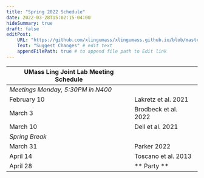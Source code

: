 ```yaml
---
title: "Spring 2022 Schedule"
date: 2022-03-28T15:02:15-04:00
hideSummary: true
draft: false
editPost:
    URL: "https://github.com/xlingumass/xlingumass.github.io/blob/master/content"
    Text: "Suggest Changes" # edit text
    appendFilePath: true # to append file path to Edit link
---
```


| UMass Ling Joint Lab Meeting Schedule |                         |
|---------------------------------------|-------------------------|
| *Meetings Monday, 5:30PM in N400* | |
| February 10 | Lakretz et al. 2021 |
| March 3 | Brodbeck et al. 2022 |
| March 10 | Dell et al. 2021 |
| *Spring Break* | |
| March 31 | Parker 2022 |
| April 14 | Toscano et al. 2013 |
| April 28 | ** Party ** | 
